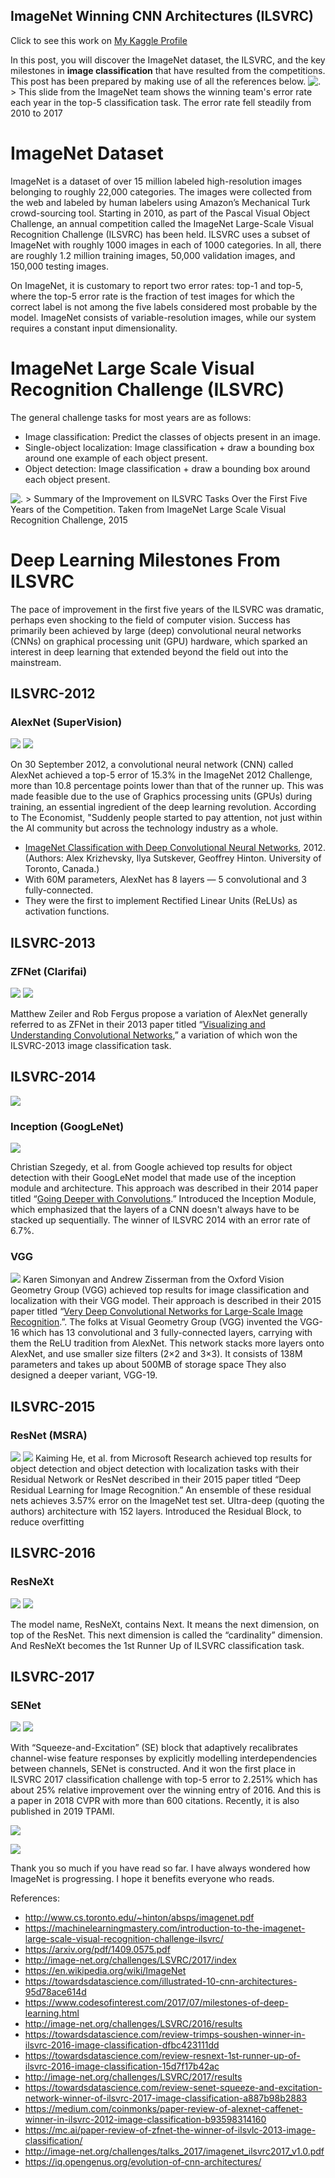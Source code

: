 ## ImageNet Winning CNN Architectures (ILSVRC)

Click to see this work on  [My Kaggle Profile](https://www.kaggle.com/getting-started/149448) 

In this post, you will discover the ImageNet dataset, the ILSVRC, and the key milestones in **image classification** that have resulted from the competitions. This post has been prepared by making use of all the references below.
![.](https://cdn.arstechnica.net/wp-content/uploads/2018/10/Screen-Shot-2018-10-12-at-4.24.35-PM-980x577.png)
&gt; This slide from the ImageNet team shows the winning team's error rate each year in the top-5 classification task. The error rate fell steadily from 2010 to 2017

# ImageNet Dataset 

ImageNet is a dataset of over 15 million labeled high-resolution images belonging to roughly 22,000 categories. The images were collected from the web and labeled by human labelers using Amazon’s Mechanical Turk crowd-sourcing tool. Starting in 2010, as part of the Pascal Visual Object Challenge, an annual competition called the ImageNet Large-Scale Visual Recognition Challenge (ILSVRC) has been held. ILSVRC uses a subset of ImageNet with roughly 1000 images in each of 1000 categories. In all, there are roughly 1.2 million training images, 50,000 validation images, and 150,000 testing images. 

On ImageNet, it is customary to report two error rates: top-1 and top-5, where the top-5 error rate is the fraction of test images for which the correct label is not among the five labels considered most probable by the model. ImageNet consists of variable-resolution images, while our system requires a constant input dimensionality.

# ImageNet Large Scale Visual Recognition Challenge (ILSVRC)

The general challenge tasks for most years are as follows:

- Image classification: Predict the classes of objects present in an image.
- Single-object localization: Image classification + draw a bounding box around one example of each object present.
- Object detection: Image classification + draw a bounding box around each object present.

![.](https://3qeqpr26caki16dnhd19sv6by6v-wpengine.netdna-ssl.com/wp-content/uploads/2019/02/Summary-of-the-Improvement-on-ILSVRC-Tasks-over-the-First-Five-Years-of-the-Competition-1024x291.png)
&gt; Summary of the Improvement on ILSVRC Tasks Over the First Five Years of the Competition. Taken from ImageNet Large Scale Visual Recognition Challenge, 2015

# Deep Learning Milestones From ILSVRC

The pace of improvement in the first five years of the ILSVRC was dramatic, perhaps even shocking to the field of computer vision. Success has primarily been achieved by large (deep) convolutional neural networks (CNNs) on graphical processing unit (GPU) hardware, which sparked an interest in deep learning that extended beyond the field out into the mainstream.

## ILSVRC-2012
### AlexNet (SuperVision)
![](https://iq.opengenus.org/content/images/2019/01/alexnet-1.png)
![](https://miro.medium.com/max/1316/1*BASjitcB1kbfc0LH-Jtwjw.png)

On 30 September 2012, a convolutional neural network (CNN) called AlexNet achieved a top-5 error of 15.3% in the ImageNet 2012 Challenge, more than 10.8 percentage points lower than that of the runner up. This was made feasible due to the use of Graphics processing units (GPUs) during training, an essential ingredient of the deep learning revolution. According to The Economist, "Suddenly people started to pay attention, not just within the AI community but across the technology industry as a whole.

- [ImageNet Classification with Deep Convolutional Neural Networks](https://papers.nips.cc/paper/4824-imagenet-classification-with-deep-convolutional-neural-networks), 2012. (Authors: Alex Krizhevsky, Ilya Sutskever, Geoffrey Hinton. University of Toronto, Canada.)
- With 60M parameters, AlexNet has 8 layers — 5 convolutional and 3 fully-connected.
- They were the first to implement Rectified Linear Units (ReLUs) as activation functions.

## ILSVRC-2013
### ZFNet (Clarifai)
![](https://iq.opengenus.org/content/images/2019/01/zfnet.png)
![](https://cdn-images-1.medium.com/freeze/max/1000/1*qS5yiOWELCf9q0W7igfz6g.png?q=20)

Matthew Zeiler and Rob Fergus propose a variation of AlexNet generally referred to as ZFNet in their 2013 paper titled “[Visualizing and Understanding Convolutional Networks](https://arxiv.org/abs/1311.2901),” a variation of which won the ILSVRC-2013 image classification task.

## ILSVRC-2014
![](https://cdn-images-1.medium.com/freeze/max/1000/1*smaJBYed3MSsqDodgnJnXw.png?q=20)

### Inception (GoogLeNet)
![](https://iq.opengenus.org/content/images/2019/01/googlenet-1.png)

Christian Szegedy, et al. from Google achieved top results for object detection with their GoogLeNet model that made use of the inception module and architecture. This approach was described in their 2014 paper titled “[Going Deeper with Convolutions](https://arxiv.org/abs/1409.4842).”
Introduced the Inception Module, which emphasized that the layers of a CNN doesn't always have to be stacked up sequentially. The winner of ILSVRC 2014 with an error rate of 6.7%.

### VGG
![](https://iq.opengenus.org/content/images/2019/01/vgg.png)
Karen Simonyan and Andrew Zisserman from the Oxford Vision Geometry Group (VGG) achieved top results for image classification and localization with their VGG model. Their approach is described in their 2015 paper titled “[Very Deep Convolutional Networks for Large-Scale Image Recognition](https://arxiv.org/abs/1409.1556).”. 
The folks at Visual Geometry Group (VGG) invented the VGG-16 which has 13 convolutional and 3 fully-connected layers, carrying with them the ReLU tradition from AlexNet. This network stacks more layers onto AlexNet, and use smaller size filters (2×2 and 3×3). It consists of 138M parameters and takes up about 500MB of storage space  They also designed a deeper variant, VGG-19.

## ILSVRC-2015
### ResNet (MSRA)
![](https://iq.opengenus.org/content/images/2019/01/resnet.png)
![](https://miro.medium.com/max/1400/1*IGgSqXFauzbeJtZJ6CBPbg.png)
Kaiming He, et al. from Microsoft Research achieved top results for object detection and object detection with localization tasks with their Residual Network or ResNet described in their 2015 paper titled “Deep Residual Learning for Image Recognition.”
An ensemble of these residual nets achieves 3.57% error on the ImageNet test set. Ultra-deep (quoting the authors) architecture with 152 layers. Introduced the Residual Block, to reduce overfitting

## ILSVRC-2016
### ResNeXt 
![](https://miro.medium.com/max/1400/1*RHpn70qFNCcqyVjkPdFtGA.png)
![](https://miro.medium.com/max/1400/1*LOoc11tkDoqv0pC6OH7mwA.png)

The model name, ResNeXt, contains Next. It means the next dimension, on top of the ResNet. This next dimension is called the “cardinality” dimension. And ResNeXt becomes the 1st Runner Up of ILSVRC classification task.

## ILSVRC-2017
### SENet
![](https://miro.medium.com/max/2000/1*7CHDHQ2hNuwIwNEdW0Z-PA.png)
![](https://miro.medium.com/max/2000/1*jUn4ojyEVxqPdM-vDV63IA.png)

With “Squeeze-and-Excitation” (SE) block that adaptively recalibrates channel-wise feature responses by explicitly modelling interdependencies between channels, SENet is constructed. And it won the first place in ILSVRC 2017 classification challenge with top-5 error to 2.251% which has about 25% relative improvement over the winning entry of 2016. And this is a paper in 2018 CVPR with more than 600 citations. Recently, it is also published in 2019 TPAMI. 


![](https://www.googleapis.com/download/storage/v1/b/kaggle-user-content/o/inbox%2F1200915%2F676191aeaac9521bfaddfba85c8fcd99%2Fson1.PNG?generation=1588927378961883&amp;alt=media)

![](https://www.googleapis.com/download/storage/v1/b/kaggle-user-content/o/inbox%2F1200915%2F02df2c3aacafc57c467c50493c814fd8%2Fson2.PNG?generation=1588927396203209&amp;alt=media)

Thank you so much if you have read so far. I have always wondered how ImageNet is progressing. I hope it benefits everyone who reads. 

References:
- http://www.cs.toronto.edu/~hinton/absps/imagenet.pdf
- https://machinelearningmastery.com/introduction-to-the-imagenet-large-scale-visual-recognition-challenge-ilsvrc/
- https://arxiv.org/pdf/1409.0575.pdf
- http://image-net.org/challenges/LSVRC/2017/index
- https://en.wikipedia.org/wiki/ImageNet
- https://towardsdatascience.com/illustrated-10-cnn-architectures-95d78ace614d
- https://www.codesofinterest.com/2017/07/milestones-of-deep-learning.html
- http://image-net.org/challenges/LSVRC/2016/results
- https://towardsdatascience.com/review-trimps-soushen-winner-in-ilsvrc-2016-image-classification-dfbc423111dd
- https://towardsdatascience.com/review-resnext-1st-runner-up-of-ilsvrc-2016-image-classification-15d7f17b42ac
- http://image-net.org/challenges/LSVRC/2017/results
- https://towardsdatascience.com/review-senet-squeeze-and-excitation-network-winner-of-ilsvrc-2017-image-classification-a887b98b2883
- https://medium.com/coinmonks/paper-review-of-alexnet-caffenet-winner-in-ilsvrc-2012-image-classification-b93598314160
- https://mc.ai/paper-review-of-zfnet-the-winner-of-ilsvlc-2013-image-classification/
- http://image-net.org/challenges/talks_2017/imagenet_ilsvrc2017_v1.0.pdf
- https://iq.opengenus.org/evolution-of-cnn-architectures/




